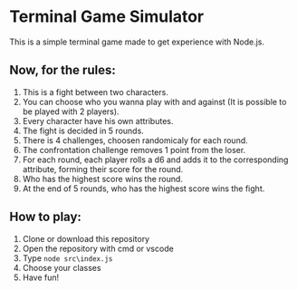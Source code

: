 # Terminal Game Simulator

This is a simple terminal game made to get experience with Node.js.

## Now, for the  rules:

1. This is a fight between two characters.
2. You can choose who you wanna play with and against (It is possible to be played with 2 players).
3. Every character have his own attributes.
4. The fight is decided in 5 rounds.
5. There is 4 challenges, choosen randomicaly for each round.
6. The confrontation challenge removes 1 point from the loser.
7. For each round, each player rolls a d6 and adds it to the corresponding attribute, forming their score for the round.
8. Who has the highest score wins the round.
9. At the end of 5 rounds, who has the highest score wins the fight.

## How to play:

1. Clone or download this repository
2. Open the repository with cmd or vscode
3. Type ```node src\index.js```
4. Choose your classes
5. Have fun!
